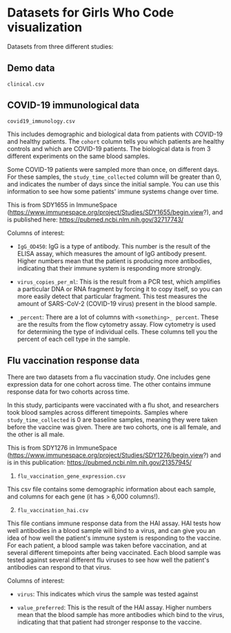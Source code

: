 # Datasets for Girls Who Code visualization

Datasets from three different studies: 

## Demo data

`clinical.csv`

## COVID-19 immunological data

`covid19_immunology.csv`

  This includes demographic and biological data from patients with COVID-19 and healthy patients. The `cohort` column tells you which patients are healthy controls and which are COVID-19 patients. The biological data is from 3 different experiments on the same blood samples. 
  
  Some COVID-19 patients were sampled more than once, on different days. For these samples, the `study_time_collected` column will be greater than 0, and indicates the number of days since the initial sample. You can use this information to see how some patients' immune systems change over time. 
  
  This is from SDY1655 in ImmuneSpace (https://www.immunespace.org/project/Studies/SDY1655/begin.view?), and is published here: https://pubmed.ncbi.nlm.nih.gov/32717743/ 
  
  Columns of interest: 

  * `IgG_OD450`: IgG is a type of antibody. This number is the result of the ELISA assay, which measures the amount of IgG antibody present. Higher numbers mean that the patient is producing more antibodies, indicating that their immune system is responding more strongly. 
  
  * `virus_copies_per_ml`: This is the result from a PCR test, which amplifies a particular DNA or RNA fragment by forcing it to copy itself, so you can more easily detect that particular fragment. This test measures the amount of SARS-CoV-2 (COVID-19 virus) present in the blood sample. 
  
  * `_percent`: There are a lot of columns with `<something>_ percent`. These are the results from the flow cytometry assay. Flow cytometry is used for determining the type of individual cells. These columns tell you the percent of each cell type in the sample. 

## Flu vaccination response data

  There are two datasets from a flu vaccination study. One includes gene expression data for one cohort across time. The other contains immune response data for two cohorts across time. 
  
  In this study, participants were vaccinated with a flu shot, and researchers took blood samples across different timepoints. Samples where `study_time_collected` is 0 are baseline samples, meaning they were taken before the vaccine was given. There are two cohorts, one is all female, and the other is all male.
  
  This is from SDY1276 in ImmuneSpace (https://www.immunespace.org/project/Studies/SDY1276/begin.view?) and is in this publication: https://pubmed.ncbi.nlm.nih.gov/21357945/
  
  1. `flu_vaccination_gene_expression.csv` 
  
  This csv file contains some demographic information about each sample, and columns for each gene (it has > 6,000 columns!). 
      
        
  2. `flu_vaccination_hai.csv`

  This file contians immune response data from the HAI assay. HAI tests how well antibodies in a blood sample will bind to a virus, and can give you an idea of how well the patient's immune system is responding to the vaccine. For each patient, a blood sample was taken before vaccination, and at several different timepoints after being vaccinated. Each blood sample was tested against several different flu viruses to see how well the patient's antibodies can respond to that virus.
  
  Columns of interest: 
  
  * `virus`: This indicates which virus the sample was tested against
  
  * `value_preferred`: This is the result of the HAI assay. Higher numbers mean that the blood sample has more antibodies which bind to the virus, indicating that that patient had stronger response to the vaccine. 
  